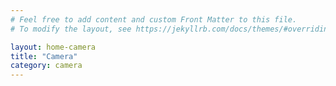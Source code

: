 ```yaml
---
# Feel free to add content and custom Front Matter to this file.
# To modify the layout, see https://jekyllrb.com/docs/themes/#overriding-theme-defaults

layout: home-camera
title: "Camera"
category: camera
---
```


